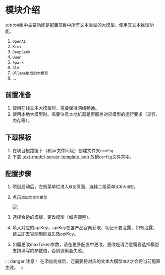 # 模块介绍
`文本大模型`中主要功能是配置项目中所有文本类型的大模型，使用其文本推理功能。

1. `OpenAI`
2. `Kimi`
3. `DeepSeek`
4. `Qwen`
5. `Spark`
6. `Glm`
7. `Ollama集成的大模型`
8. ...

## 前置准备
1. 使用在线文本大模型时，需要保持网络畅通。
2. 使用本地大模型时。需要注意本地机器是否服务对应模型的运行要求（显存、内存等）。

## 下载模板
1. 在项目根路径下（和jar文件同级）创建文件夹`config`
2. 下载 [text-model-server-template.json](IMAGE_BASE_URL/aigc-platform-doc/text-model-server-template.json)
放到`config`文件夹中。

## 配置步骤
1. 项目启动后，左侧菜单栏进入`模型`页面，选择二级菜单`文本大模型`。
2. 点击`添加文本大模型`

    ![](IMAGE_BASE_URL/aigc-platform-doc/1280534c6d6b449f8c4284dd7d997e11.png)

3. 选择合适的模板，更改模型（如需调整）。

4. 填入对应的apiKey，apiKey在各产品官网获取，切记不要泄露，如有泄露，请立即去官网删除或失效apiKey。

5. 如需更改maxToken参数，请在更多配置中更改，更改是请注意需要选择模型支持填写的参数值，否则调用会失败。

::: danger 注意！
在添加完成后，还需要将对应的文本大模型`激活`才会将当前配置生效。
:::
